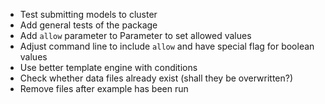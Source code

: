 * Test submitting models to cluster
* Add general tests of the package
* Add `allow` parameter to Parameter to set allowed values
* Adjust command line to include `allow` and have special flag for boolean values
* Use better template engine with conditions
* Check whether data files already exist (shall they be overwritten?)
* Remove files after example has been run